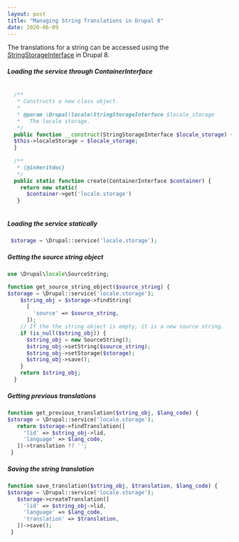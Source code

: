```yaml
---
layout: post
title: "Managing String Translations in Drupal 8"
date: 2020-06-09
---
```

The translations for a string can be accessed using the [StringStorageInterface](https://api.drupal.org/api/drupal/core%21modules%21locale%21src%21StringStorageInterface.php/interface/StringStorageInterface/8.2.x) in Drupal 8.

##### Loading the service through ContainerInterface
```php

  /**
   * Constructs a new class object.
   *
   * @param \Drupal\locale\StringStorageInterface $locale_storage
   *   The locale storage.
   */
  public function __construct(StringStorageInterface $locale_storage) {
  $this->localeStorage = $locale_storage;  
  }
  
  /**
   * {@inheritdoc}
   */
  public static function create(ContainerInterface $container) {
    return new static(
      $container->get('locale.storage')
   }
  
 ```
##### Loading the service statically
```php
 $storage = \Drupal::service('locale.storage');
 ```
##### Getting the source string object
```php
use \Drupal\locale\SourceString;

function get_source_string_object($source_string) {
$storage = \Drupal::service('locale.storage');
    $string_obj = $storage->findString(
      [
        'source' => $source_string,
      ]);
    // If the the string object is empty, it is a new source string.  
    if (is_null($string_obj)) {
      $string_obj = new SourceString();
      $string_obj->setString($source_string);
      $string_obj->setStorage($storage);
      $string_obj->save();
    }
    return $string_obj;
  }
 ```
 ##### Getting previous translations
 ```php
 function get_previous_translation($string_obj, $lang_code) {
 $storage = \Drupal::service('locale.storage');
    return $storage->findTranslation([
      'lid' => $string_obj->lid,
      'language' => $lang_code,
    ])->translation ?? '';
  }
 ```
 ##### Saving the string translation 
 ```php
 function save_translation($string_obj, $translation, $lang_code) {
 $storage = \Drupal::service('locale.storage');
    $storage->createTranslation([
      'lid' => $string_obj->lid,
      'language' => $lang_code,
      'translation' => $translation,
    ])->save();
  }
 ```
 
  
